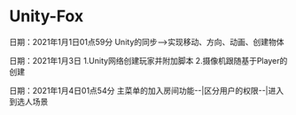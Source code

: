 # Unity-Fox

日期：2021年1月1日01点59分
	Unity的同步-->实现移动、方向、动画、创建物体
	
日期：2021年1月3日
	1.Unity网络创建玩家并附加脚本
	2.摄像机跟随基于Player的创建

日期：2021年1月4日01点54分
	主菜单的加入房间功能--|区分用户的权限--|进入到选人场景